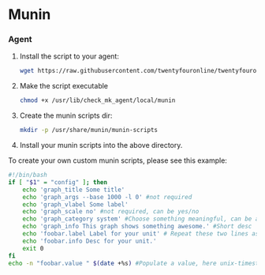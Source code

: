 # Munin

### Agent

1. Install the script to your agent:

    ```bash
    wget https://raw.githubusercontent.com/twentyfouronline/twentyfouronline-agent/master/agent-local/munin -O /usr/lib/check_mk_agent/local/munin
    ```

2. Make the script executable

    ```bash
    chmod +x /usr/lib/check_mk_agent/local/munin
    ```

3. Create the munin scripts dir:

    ```bash
    mkdir -p /usr/share/munin/munin-scripts
    ```

4. Install your munin scripts into the above directory.

To create your own custom munin scripts, please see this example:

```bash
#!/bin/bash
if [ "$1" = "config" ]; then
    echo 'graph_title Some title'
    echo 'graph_args --base 1000 -l 0' #not required
    echo 'graph_vlabel Some label'
    echo 'graph_scale no' #not required, can be yes/no
    echo 'graph_category system' #Choose something meaningful, can be anything
    echo 'graph_info This graph shows something awesome.' #Short desc
    echo 'foobar.label Label for your unit' # Repeat these two lines as much as you like
    echo 'foobar.info Desc for your unit.'
    exit 0
fi
echo -n "foobar.value " $(date +%s) #Populate a value, here unix-timestamp
```




